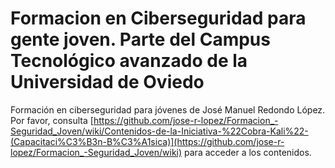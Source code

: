 # Formacion en Ciberseguridad para gente joven. Parte del Campus Tecnológico avanzado de la Universidad de Oviedo

Formación en ciberseguridad para jóvenes de José Manuel Redondo López. Por favor, consulta [https://github.com/jose-r-lopez/Formacion_-Seguridad_Joven/wiki/Contenidos-de-la-Iniciativa-%22Cobra-Kali%22-(Capacitaci%C3%B3n-B%C3%A1sica)](https://github.com/jose-r-lopez/Formacion_-Seguridad_Joven/wiki) para acceder a los contenidos.
